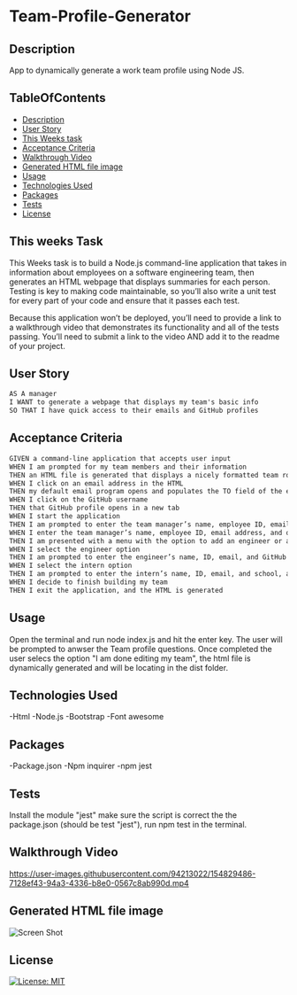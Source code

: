 # Team-Profile-Generator

 ## Description

App to dynamically generate a work team profile using Node JS.

 ## TableOfContents
  * [Description](#description)
  * [User Story](#user-story)
  * [This Weeks task](#this-weeks-task)
  * [Acceptance Criteria](#acceptance-criteria )
  * [Walkthrough Video](#walkthrough-video)
  * [Generated HTML file image ](#generated-html-file-image)
  * [Usage](#usage)
  * [Technologies Used](#technologies-used)
  * [Packages](#packages)
  * [Tests](#tests)
  * [License](#license)
  

## This weeks Task

This Weeks task is to build a Node.js command-line application that takes in information about employees on a software engineering team, then generates an HTML webpage that displays summaries for each person. Testing is key to making code maintainable, so you’ll also write a unit test for every part of your code and ensure that it passes each test.

Because this application won’t be deployed, you’ll need to provide a link to a walkthrough video that demonstrates its functionality and all of the tests passing. You’ll need to submit a link to the video AND add it to the readme of your project.


## User Story

```md
AS A manager
I WANT to generate a webpage that displays my team's basic info
SO THAT I have quick access to their emails and GitHub profiles
```

## Acceptance Criteria

```md
GIVEN a command-line application that accepts user input
WHEN I am prompted for my team members and their information
THEN an HTML file is generated that displays a nicely formatted team roster based on user input
WHEN I click on an email address in the HTML
THEN my default email program opens and populates the TO field of the email with the address
WHEN I click on the GitHub username
THEN that GitHub profile opens in a new tab
WHEN I start the application
THEN I am prompted to enter the team manager’s name, employee ID, email address, and office number
WHEN I enter the team manager’s name, employee ID, email address, and office number
THEN I am presented with a menu with the option to add an engineer or an intern or to finish building my team
WHEN I select the engineer option
THEN I am prompted to enter the engineer’s name, ID, email, and GitHub username, and I am taken back to the menu
WHEN I select the intern option
THEN I am prompted to enter the intern’s name, ID, email, and school, and I am taken back to the menu
WHEN I decide to finish building my team
THEN I exit the application, and the HTML is generated
```
## Usage

Open the terminal and run node index.js  and hit the enter key. 
The user will be prompted to anwser the Team profile questions. Once completed the user selecs the option "I am done editing my team", the html file is dynamically generated and will be locating in the dist folder. 

## Technologies Used
-Html
-Node.js
-Bootstrap
-Font awesome 

## Packages
-Package.json
-Npm inquirer
-npm jest

## Tests 
Install the module "jest" make sure the script is correct the the package.json (should be test "jest"), run npm test in the terminal.


## Walkthrough Video


https://user-images.githubusercontent.com/94213022/154829486-7128ef43-94a3-4336-b8e0-0567c8ab990d.mp4



## Generated HTML file image
![Screen Shot](https://user-images.githubusercontent.com/94213022/154829477-3aa8e0ee-be1c-499f-be31-4dfdf881c85a.png)


## License

[![License: MIT](https://img.shields.io/badge/License-MIT-yellow.svg)](https://opensource.org/licenses/MIT)
